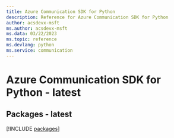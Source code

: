 ```yaml
---
title: Azure Communication SDK for Python
description: Reference for Azure Communication SDK for Python
author: acsdevx-msft
ms.author: acsdevx-msft
ms.data: 03/22/2023
ms.topic: reference
ms.devlang: python
ms.service: communication
---
```

# Azure Communication SDK for Python - latest
## Packages - latest
[!INCLUDE [packages](communication-index.md)]